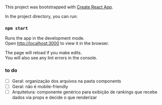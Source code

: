 This project was bootstrapped with [Create React App](https://github.com/facebook/create-react-app).

In the project directory, you can run:

### `npm start`

Runs the app in the development mode.<br>
Open [http://localhost:3000](http://localhost:3000) to view it in the browser.

The page will reload if you make edits.<br>
You will also see any lint errors in the console.

### to do
- [ ] Geral: organização dos arquivos na pasta components
- [ ] Geral: não é mobile-friendly
- [ ] Arquitetura: componente genérico para exibição de rankings que recebe dados via props e decide o que renderizar
